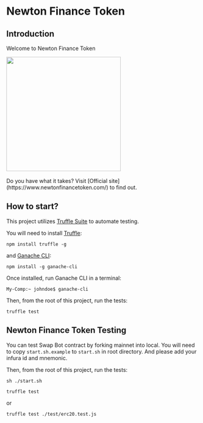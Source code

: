 # Newton Finance Token

## Introduction
Welcome to Newton Finance Token

<div>
  <img src="https://cdn.discordapp.com/attachments/842861267425427496/843760499707609128/1.jpg" height="300" />
<div>
<br />
Do you have what it takes?
Visit [Official site](https://www.newtonfinancetoken.com/) to find out.

## How to start?

This project utilizes [Truffle Suite](https://www.trufflesuite.com/) to automate testing.

You will need to install [Truffle](https://www.trufflesuite.com/truffle):

```
npm install truffle -g
```

and [Ganache CLI](https://github.com/trufflesuite/ganache-cli):

```
npm install -g ganache-cli
```

Once installed, run Ganache CLI in a terminal:

```
My-Comp:~ johndoe$ ganache-cli
```

Then, from the root of this project, run the tests:

```
truffle test
```

## Newton Finance Token Testing

You can test Swap Bot contract by forking mainnet into local.
You will need to copy `start.sh.example` to `start.sh` in root directory.
And please add your infura id and mnemonic.

Then, from the root of this project, run the tests:

```
sh ./start.sh
```

```
truffle test
```
or

```
truffle test ./test/erc20.test.js
```
